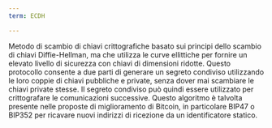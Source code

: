 ```yaml
---
term: ECDH

---
```

Metodo di scambio di chiavi crittografiche basato sui principi dello scambio di chiavi Diffie-Hellman, ma che utilizza le curve ellittiche per fornire un elevato livello di sicurezza con chiavi di dimensioni ridotte. Questo protocollo consente a due parti di generare un segreto condiviso utilizzando le loro coppie di chiavi pubbliche e private, senza dover mai scambiare le chiavi private stesse. Il segreto condiviso può quindi essere utilizzato per crittografare le comunicazioni successive. Questo algoritmo è talvolta presente nelle proposte di miglioramento di Bitcoin, in particolare BIP47 o BIP352 per ricavare nuovi indirizzi di ricezione da un identificatore statico.